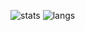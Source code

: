 ![stats](https://github-readme-stats.vercel.app/api?username=checkraisefold&show_icons=true&theme=gruvbox)
![langs](https://github-readme-stats.vercel.app/api/top-langs/?username=checkraisefold&layout=compact&theme=gruvbox&count_private=true&hide_border=true&langs_count=10)
